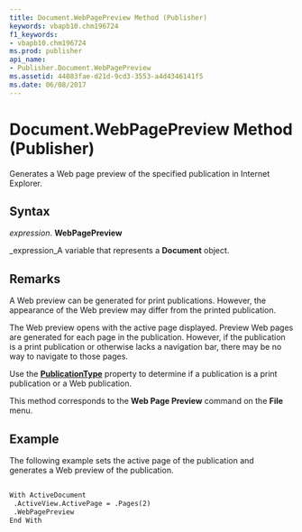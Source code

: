 ```yaml
---
title: Document.WebPagePreview Method (Publisher)
keywords: vbapb10.chm196724
f1_keywords:
- vbapb10.chm196724
ms.prod: publisher
api_name:
- Publisher.Document.WebPagePreview
ms.assetid: 44083fae-d21d-9cd3-3553-a4d4346141f5
ms.date: 06/08/2017
---
```



# Document.WebPagePreview Method (Publisher)

Generates a Web page preview of the specified publication in Internet Explorer.


## Syntax

 _expression_. **WebPagePreview**

 _expression_A variable that represents a **Document** object.


## Remarks

A Web preview can be generated for print publications. However, the appearance of the Web preview may differ from the printed publication.

The Web preview opens with the active page displayed. Preview Web pages are generated for each page in the publication. However, if the publication is a print publication or otherwise lacks a navigation bar, there may be no way to navigate to those pages.

Use the **[PublicationType](document-publicationtype-property-publisher.md)** property to determine if a publication is a print publication or a Web publication.

This method corresponds to the **Web Page Preview** command on the **File** menu.


## Example

The following example sets the active page of the publication and generates a Web preview of the publication.


```vb
 
With ActiveDocument 
 .ActiveView.ActivePage = .Pages(2) 
 .WebPagePreview 
End With
```


